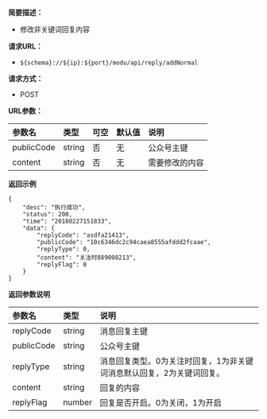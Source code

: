 **简要描述：** 

- 修改非关键词回复内容


**请求URL：** 
- ` ${schema}://${ip}:${port}/modu/api/reply/addNormal `
  
**请求方式：**
- POST 

**URL参数：** 

| 参数名 | 类型 | 可空 | 默认值 | 说明 |
| :-- | :-- | :-- | :-- | :-- |
| publicCode | string | 否 | 无 | 公众号主键 |
| content | string | 否 | 无 | 需要修改的内容 |

 **返回示例**

``` 
{
    "desc": "执行成功",
    "status": 200,
    "time": "20180227151833",
    "data": {
        "replyCode": "asdfa21413",
        "publicCode": "10c6346dc2c94caea8555afddd2fcaae",
        "replyType": 0,
        "content": "关注时889008213",
        "replyFlag": 0
    }
}
```

 **返回参数说明** 

| 参数名 | 类型 | 说明 |
| :-- | :-- | :-- |
| replyCode | string | 消息回复主键 |
| publicCode | string | 公众号主键 |
| replyType | string | 消息回复类型。0为关注时回复，1为非关键词消息默认回复，2为关键词回复。 |
| content | string | 回复的内容 |
| replyFlag | number | 回复是否开启。0为关闭，1为开启 |






